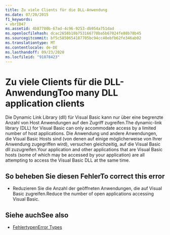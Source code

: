 ```yaml
---
title: Zu viele Clients für die DLL-Anwendung
ms.date: 07/20/2015
f1_keywords:
- vbrID47
ms.assetid: 4b87780b-67ad-4c96-9253-db954a751dad
ms.openlocfilehash: dcac2658b18b753166770ba5b67024fe88b78b45
ms.sourcegitcommit: bf5c5850654187705bc94cc40ebfb62fe346ab02
ms.translationtype: MT
ms.contentlocale: de-DE
ms.lasthandoff: 09/23/2020
ms.locfileid: "91078423"
---
```

# <a name="too-many-dll-application-clients"></a><span data-ttu-id="ceaad-102">Zu viele Clients für die DLL-Anwendung</span><span class="sxs-lookup"><span data-stu-id="ceaad-102">Too many DLL application clients</span></span>

<span data-ttu-id="ceaad-103">Die Dynamic Link Library (dll) für Visual Basic kann nur über eine begrenzte Anzahl von Host Anwendungen auf den Zugriff zugreifen.</span><span class="sxs-lookup"><span data-stu-id="ceaad-103">The dynamic-link library (DLL) for Visual Basic can only accommodate access by a limited number of host applications.</span></span> <span data-ttu-id="ceaad-104">Die Anwendung und andere Anwendungen, die Visual Basic Hosts sind (von denen auf einige möglicherweise von Ihrer Anwendung zugegriffen wird), versuchen gleichzeitig, auf die Visual Basic dll zuzugreifen.</span><span class="sxs-lookup"><span data-stu-id="ceaad-104">Your application and other applications that are Visual Basic hosts (some of which may be accessed by your application) are all attempting to access the Visual Basic DLL at the same time.</span></span>  
  
## <a name="to-correct-this-error"></a><span data-ttu-id="ceaad-105">So beheben Sie diesen Fehler</span><span class="sxs-lookup"><span data-stu-id="ceaad-105">To correct this error</span></span>  
  
- <span data-ttu-id="ceaad-106">Reduzieren Sie die Anzahl der geöffneten Anwendungen, die auf Visual Basic zugreifen.</span><span class="sxs-lookup"><span data-stu-id="ceaad-106">Reduce the number of open applications accessing Visual Basic.</span></span>  
  
## <a name="see-also"></a><span data-ttu-id="ceaad-107">Siehe auch</span><span class="sxs-lookup"><span data-stu-id="ceaad-107">See also</span></span>

- [<span data-ttu-id="ceaad-108">Fehlertypen</span><span class="sxs-lookup"><span data-stu-id="ceaad-108">Error Types</span></span>](../programming-guide/language-features/error-types.md)
